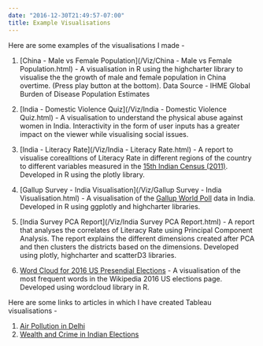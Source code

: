 ```yaml
---
date: "2016-12-30T21:49:57-07:00"
title: Example Visualisations 
---
```


Here are some examples of the visualisations I made - 

1. [China - Male vs Female Population](/Viz/China - Male vs Female Population.html) - A visualisation in R using the highcharter library to visualise the the growth of male and female population in China overtime. (Press play button at the bottom). Data Source - IHME Global Burden of Disease Population Estimates 

2. [India - Domestic Violence Quiz](/Viz/India - Domestic Violence Quiz.html) - A visualisation to understand the physical abuse against women in India. Interactivity in the form of user inputs has a greater impact on the viewer while visualising social issues. 

3. [India - Literacy Rate](/Viz/India - Literacy Rate.html) - A report to visualise corealltions of Literacy Rate in different regions of the country to different variables measured in the [15th Indian Census (2011)](https://www.census2011.co.in/). Developed in R using the plotly library.

4. [Gallup Survey - India Visualisation](/Viz/Gallup Survey - India Visualisation.html) - A visualisation of the [Gallup World Poll](https://www.gallup.com/analytics/232838/world-poll.aspx) data in India. Developed in R using ggplotly and highcharter libraries.

5. [India Survey PCA Report](/Viz/India Survey PCA Report.html) - A report that analyses the correlates of Literacy Rate using Principal Component Analysis. The report explains the different dimensions created after PCA and then clusters the districts based on the dimensions. Developed using plotly, highcharter and scatterD3 libraries.

6. [Word Cloud for 2016 US Presendial Elections](/Viz/2016.html) - A visualisation of the most frequent words in the Wikipedia 2016 US elections page. Developed using wordcloud library in R.

Here are some links to articles in which I have created Tableau visualisations - 

1. [Air Pollution in Delhi](http://del-air-pollution.blogspot.com/2018/11/as-winter-months-start-setting-in-delhi.html?m=1)
2. [Wealth and Crime in Indian Elections](http://mayukhnair.com/india-election-crime/)